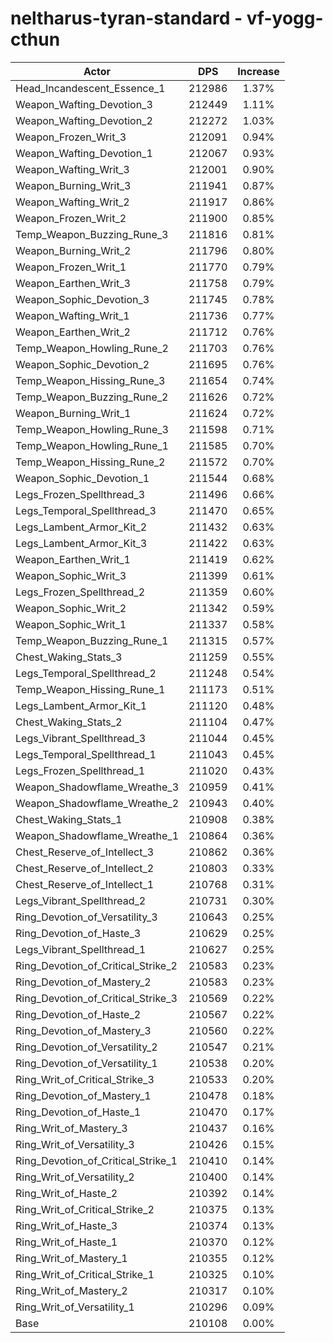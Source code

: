 # neltharus-tyran-standard - vf-yogg-cthun
| Actor | DPS | Increase |
|---|:---:|:---:|
|Head_Incandescent_Essence_1|212986|1.37%|
|Weapon_Wafting_Devotion_3|212449|1.11%|
|Weapon_Wafting_Devotion_2|212272|1.03%|
|Weapon_Frozen_Writ_3|212091|0.94%|
|Weapon_Wafting_Devotion_1|212067|0.93%|
|Weapon_Wafting_Writ_3|212001|0.90%|
|Weapon_Burning_Writ_3|211941|0.87%|
|Weapon_Wafting_Writ_2|211917|0.86%|
|Weapon_Frozen_Writ_2|211900|0.85%|
|Temp_Weapon_Buzzing_Rune_3|211816|0.81%|
|Weapon_Burning_Writ_2|211796|0.80%|
|Weapon_Frozen_Writ_1|211770|0.79%|
|Weapon_Earthen_Writ_3|211758|0.79%|
|Weapon_Sophic_Devotion_3|211745|0.78%|
|Weapon_Wafting_Writ_1|211736|0.77%|
|Weapon_Earthen_Writ_2|211712|0.76%|
|Temp_Weapon_Howling_Rune_2|211703|0.76%|
|Weapon_Sophic_Devotion_2|211695|0.76%|
|Temp_Weapon_Hissing_Rune_3|211654|0.74%|
|Temp_Weapon_Buzzing_Rune_2|211626|0.72%|
|Weapon_Burning_Writ_1|211624|0.72%|
|Temp_Weapon_Howling_Rune_3|211598|0.71%|
|Temp_Weapon_Howling_Rune_1|211585|0.70%|
|Temp_Weapon_Hissing_Rune_2|211572|0.70%|
|Weapon_Sophic_Devotion_1|211544|0.68%|
|Legs_Frozen_Spellthread_3|211496|0.66%|
|Legs_Temporal_Spellthread_3|211470|0.65%|
|Legs_Lambent_Armor_Kit_2|211432|0.63%|
|Legs_Lambent_Armor_Kit_3|211422|0.63%|
|Weapon_Earthen_Writ_1|211419|0.62%|
|Weapon_Sophic_Writ_3|211399|0.61%|
|Legs_Frozen_Spellthread_2|211359|0.60%|
|Weapon_Sophic_Writ_2|211342|0.59%|
|Weapon_Sophic_Writ_1|211337|0.58%|
|Temp_Weapon_Buzzing_Rune_1|211315|0.57%|
|Chest_Waking_Stats_3|211259|0.55%|
|Legs_Temporal_Spellthread_2|211248|0.54%|
|Temp_Weapon_Hissing_Rune_1|211173|0.51%|
|Legs_Lambent_Armor_Kit_1|211120|0.48%|
|Chest_Waking_Stats_2|211104|0.47%|
|Legs_Vibrant_Spellthread_3|211044|0.45%|
|Legs_Temporal_Spellthread_1|211043|0.45%|
|Legs_Frozen_Spellthread_1|211020|0.43%|
|Weapon_Shadowflame_Wreathe_3|210959|0.41%|
|Weapon_Shadowflame_Wreathe_2|210943|0.40%|
|Chest_Waking_Stats_1|210908|0.38%|
|Weapon_Shadowflame_Wreathe_1|210864|0.36%|
|Chest_Reserve_of_Intellect_3|210862|0.36%|
|Chest_Reserve_of_Intellect_2|210803|0.33%|
|Chest_Reserve_of_Intellect_1|210768|0.31%|
|Legs_Vibrant_Spellthread_2|210731|0.30%|
|Ring_Devotion_of_Versatility_3|210643|0.25%|
|Ring_Devotion_of_Haste_3|210629|0.25%|
|Legs_Vibrant_Spellthread_1|210627|0.25%|
|Ring_Devotion_of_Critical_Strike_2|210583|0.23%|
|Ring_Devotion_of_Mastery_2|210583|0.23%|
|Ring_Devotion_of_Critical_Strike_3|210569|0.22%|
|Ring_Devotion_of_Haste_2|210567|0.22%|
|Ring_Devotion_of_Mastery_3|210560|0.22%|
|Ring_Devotion_of_Versatility_2|210547|0.21%|
|Ring_Devotion_of_Versatility_1|210538|0.20%|
|Ring_Writ_of_Critical_Strike_3|210533|0.20%|
|Ring_Devotion_of_Mastery_1|210478|0.18%|
|Ring_Devotion_of_Haste_1|210470|0.17%|
|Ring_Writ_of_Mastery_3|210437|0.16%|
|Ring_Writ_of_Versatility_3|210426|0.15%|
|Ring_Devotion_of_Critical_Strike_1|210410|0.14%|
|Ring_Writ_of_Versatility_2|210400|0.14%|
|Ring_Writ_of_Haste_2|210392|0.14%|
|Ring_Writ_of_Critical_Strike_2|210375|0.13%|
|Ring_Writ_of_Haste_3|210374|0.13%|
|Ring_Writ_of_Haste_1|210370|0.12%|
|Ring_Writ_of_Mastery_1|210355|0.12%|
|Ring_Writ_of_Critical_Strike_1|210325|0.10%|
|Ring_Writ_of_Mastery_2|210317|0.10%|
|Ring_Writ_of_Versatility_1|210296|0.09%|
|Base|210108|0.00%|
